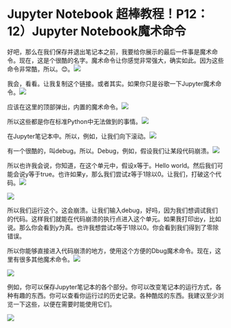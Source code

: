 # Jupyter Notebook 超棒教程！P12：12）Jupyter Notebook魔术命令 

好吧，那么在我们保存并退出笔记本之前，我要给你展示的最后一件事是魔术命令。现在，这是个很酷的名字。魔术命令让你感觉非常强大，确实如此。因为这些命令非常酷，所以。😊。![](img/48c3eb139983bc807bec7c1942f7eacd_1.png)

我会，看看。让我复制这个链接。或者其实。如果你只是谷歌一下Jupyter魔术命令。![](img/48c3eb139983bc807bec7c1942f7eacd_3.png)

应该在这里的顶部弹出，内置的魔术命令。![](img/48c3eb139983bc807bec7c1942f7eacd_5.png)

所以这些都是你在标准Python中无法做到的事情。![](img/48c3eb139983bc807bec7c1942f7eacd_7.png)

在Jupyter笔记本中。所以，例如，让我们向下滚动。![](img/48c3eb139983bc807bec7c1942f7eacd_9.png)

有一个很酷的，叫debug。所以。Debug，例如，假设我们让某段代码崩溃。![](img/48c3eb139983bc807bec7c1942f7eacd_11.png)

所以也许我会说，你知道，在这个单元中，假设x等于。Hello world。然后我们可能会说y等于true。也许如果y，那么我们尝试z等于1除以0。让我们，打破这个代码。![](img/48c3eb139983bc807bec7c1942f7eacd_13.png)

![](img/48c3eb139983bc807bec7c1942f7eacd_14.png)

所以我们运行这个。这会崩溃。让我们输入debug，好吗，因为我们想调试我们的代码。这样我们就能在代码崩溃的执行点进入这个单元。如果我打印出y，比如说。那么你会看到y为真。也许我想尝试z等于1除以0。你会看到我们得到了零除错误。

所以你能够直接进入代码崩溃的地方，使用这个方便的Dbug魔术命令。现在，这里有很多其他魔术命令。![](img/48c3eb139983bc807bec7c1942f7eacd_16.png)

![](img/48c3eb139983bc807bec7c1942f7eacd_17.png)

例如，你可以保存Jupyter笔记本的各个部分。你可以改变笔记本的运行方式，各种有趣的东西。你可以查看你运行过的历史记录。各种酷炫的东西。我建议至少浏览一下这些，以便在需要时能使用它们。

![](img/48c3eb139983bc807bec7c1942f7eacd_19.png)
